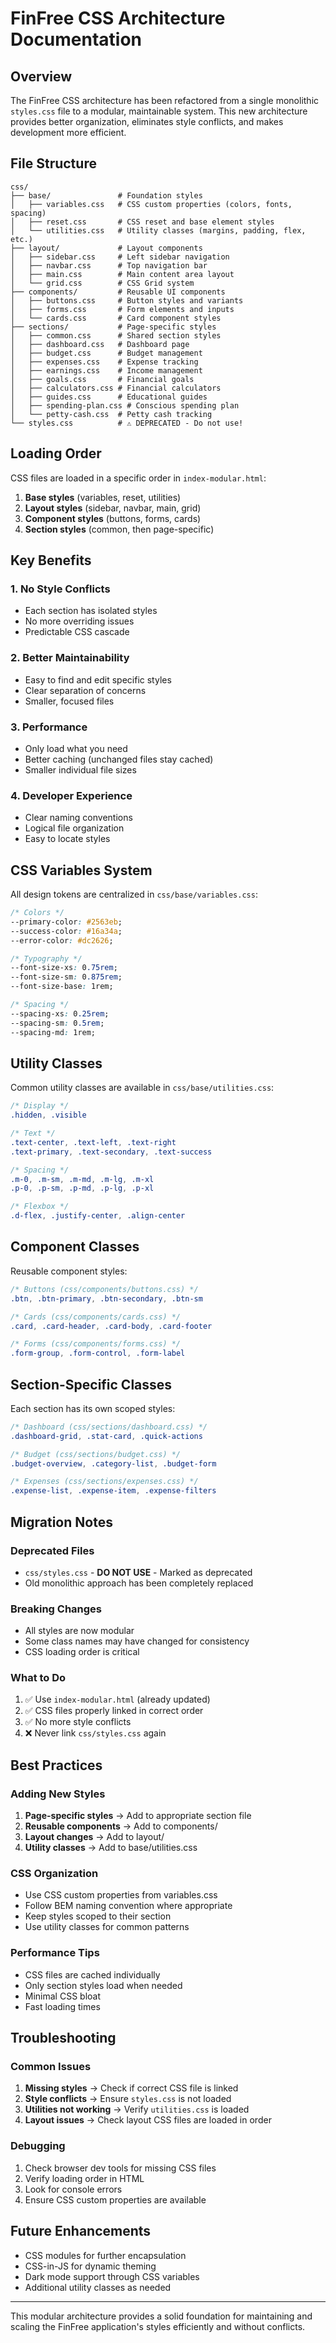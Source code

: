 # FinFree CSS Architecture Documentation

## Overview
The FinFree CSS architecture has been refactored from a single monolithic `styles.css` file to a modular, maintainable system. This new architecture provides better organization, eliminates style conflicts, and makes development more efficient.

## File Structure

```
css/
├── base/               # Foundation styles
│   ├── variables.css   # CSS custom properties (colors, fonts, spacing)
│   ├── reset.css       # CSS reset and base element styles
│   └── utilities.css   # Utility classes (margins, padding, flex, etc.)
├── layout/             # Layout components
│   ├── sidebar.css     # Left sidebar navigation
│   ├── navbar.css      # Top navigation bar
│   ├── main.css        # Main content area layout
│   └── grid.css        # CSS Grid system
├── components/         # Reusable UI components
│   ├── buttons.css     # Button styles and variants
│   ├── forms.css       # Form elements and inputs
│   └── cards.css       # Card component styles
├── sections/           # Page-specific styles
│   ├── common.css      # Shared section styles
│   ├── dashboard.css   # Dashboard page
│   ├── budget.css      # Budget management
│   ├── expenses.css    # Expense tracking
│   ├── earnings.css    # Income management
│   ├── goals.css       # Financial goals
│   ├── calculators.css # Financial calculators
│   ├── guides.css      # Educational guides
│   ├── spending-plan.css # Conscious spending plan
│   └── petty-cash.css  # Petty cash tracking
└── styles.css          # ⚠️ DEPRECATED - Do not use!
```

## Loading Order
CSS files are loaded in a specific order in `index-modular.html`:

1. **Base styles** (variables, reset, utilities)
2. **Layout styles** (sidebar, navbar, main, grid)
3. **Component styles** (buttons, forms, cards)
4. **Section styles** (common, then page-specific)

## Key Benefits

### 1. No Style Conflicts
- Each section has isolated styles
- No more overriding issues
- Predictable CSS cascade

### 2. Better Maintainability
- Easy to find and edit specific styles
- Clear separation of concerns
- Smaller, focused files

### 3. Performance
- Only load what you need
- Better caching (unchanged files stay cached)
- Smaller individual file sizes

### 4. Developer Experience
- Clear naming conventions
- Logical file organization
- Easy to locate styles

## CSS Variables System
All design tokens are centralized in `css/base/variables.css`:

```css
/* Colors */
--primary-color: #2563eb;
--success-color: #16a34a;
--error-color: #dc2626;

/* Typography */
--font-size-xs: 0.75rem;
--font-size-sm: 0.875rem;
--font-size-base: 1rem;

/* Spacing */
--spacing-xs: 0.25rem;
--spacing-sm: 0.5rem;
--spacing-md: 1rem;
```

## Utility Classes
Common utility classes are available in `css/base/utilities.css`:

```css
/* Display */
.hidden, .visible

/* Text */
.text-center, .text-left, .text-right
.text-primary, .text-secondary, .text-success

/* Spacing */
.m-0, .m-sm, .m-md, .m-lg, .m-xl
.p-0, .p-sm, .p-md, .p-lg, .p-xl

/* Flexbox */
.d-flex, .justify-center, .align-center
```

## Component Classes
Reusable component styles:

```css
/* Buttons (css/components/buttons.css) */
.btn, .btn-primary, .btn-secondary, .btn-sm

/* Cards (css/components/cards.css) */
.card, .card-header, .card-body, .card-footer

/* Forms (css/components/forms.css) */
.form-group, .form-control, .form-label
```

## Section-Specific Classes
Each section has its own scoped styles:

```css
/* Dashboard (css/sections/dashboard.css) */
.dashboard-grid, .stat-card, .quick-actions

/* Budget (css/sections/budget.css) */
.budget-overview, .category-list, .budget-form

/* Expenses (css/sections/expenses.css) */
.expense-list, .expense-item, .expense-filters
```

## Migration Notes

### Deprecated Files
- `css/styles.css` - **DO NOT USE** - Marked as deprecated
- Old monolithic approach has been completely replaced

### Breaking Changes
- All styles are now modular
- Some class names may have changed for consistency
- CSS loading order is critical

### What to Do
1. ✅ Use `index-modular.html` (already updated)
2. ✅ CSS files properly linked in correct order
3. ✅ No more style conflicts
4. ❌ Never link `css/styles.css` again

## Best Practices

### Adding New Styles
1. **Page-specific styles** → Add to appropriate section file
2. **Reusable components** → Add to components/
3. **Layout changes** → Add to layout/
4. **Utility classes** → Add to base/utilities.css

### CSS Organization
- Use CSS custom properties from variables.css
- Follow BEM naming convention where appropriate
- Keep styles scoped to their section
- Use utility classes for common patterns

### Performance Tips
- CSS files are cached individually
- Only section styles load when needed
- Minimal CSS bloat
- Fast loading times

## Troubleshooting

### Common Issues
1. **Missing styles** → Check if correct CSS file is linked
2. **Style conflicts** → Ensure `styles.css` is not loaded
3. **Utilities not working** → Verify `utilities.css` is loaded
4. **Layout issues** → Check layout CSS files are loaded in order

### Debugging
1. Check browser dev tools for missing CSS files
2. Verify loading order in HTML
3. Look for console errors
4. Ensure CSS custom properties are available

## Future Enhancements
- CSS modules for further encapsulation
- CSS-in-JS for dynamic theming
- Dark mode support through CSS variables
- Additional utility classes as needed

---

This modular architecture provides a solid foundation for maintaining and scaling the FinFree application's styles efficiently and without conflicts.